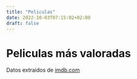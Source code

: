 ```yaml
---
title: "Peliculas"
date: 2022-10-03T07:15:02+02:00
draft: false
---
```


# Peliculas más valoradas


Datos extraidos de [imdb.com](https://www.imdb.com/)
